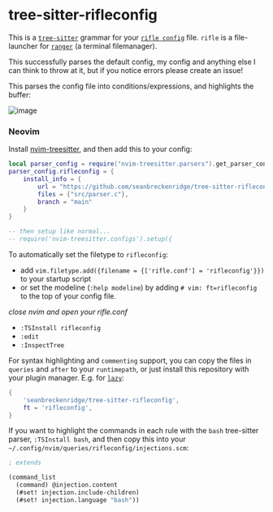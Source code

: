 # tree-sitter-rifleconfig

This is a [`tree-sitter`](https://tree-sitter.github.io/tree-sitter/) grammar for your [`rifle config`](https://github.com/ranger/ranger/blob/master/ranger/config/rifle.conf) file. `rifle` is a file-launcher for [`ranger`](https://github.com/ranger/ranger/) (a terminal filemanager).

This successfully parses the default config, my config and anything else I can think to throw at it, but if you notice errors please create an issue!

This parses the config file into conditions/expressions, and highlights the buffer:

![image](https://github.com/seanbreckenridge/tree-sitter-rifleconfig/assets/7804791/739bde0c-1907-41cc-a6ec-7cc3abf96dea)

### Neovim

Install [nvim-treesitter](https://github.com/nvim-treesitter/nvim-treesitter), and then add this to your config:

```lua
local parser_config = require("nvim-treesitter.parsers").get_parser_configs()
parser_config.rifleconfig = {
    install_info = {
        url = "https://github.com/seanbreckenridge/tree-sitter-rifleconfig",
        files = {"src/parser.c"},
        branch = "main"
    }
}

-- then setup like normal...
-- require('nvim-treesitter.configs').setup({
```

To automatically set the filetype to `rifleconfig`:

- add `vim.filetype.add({filename = {['rifle.conf'] = 'rifleconfig'}})` to your startup script
- or set the modeline (`:help modeline`) by adding `# vim: ft=rifleconfig` to the top of your config file.

_close nvim and open your rifle.conf_

- `:TSInstall rifleconfig`
- `:edit`
- `:InspectTree`

For syntax highlighting and `commenting` support, you can copy the files in `queries` and `after` to your `runtimepath`, or just install this repository with your plugin manager. E.g. for [`lazy`](https://github.com/folke/lazy.nvim):

```lua
{
    'seanbreckenridge/tree-sitter-rifleconfig',
    ft = 'rifleconfig',
}
```

If you want to highlight the commands in each rule with the `bash` tree-sitter parser, `:TSInstall bash`, and then copy this into your `~/.config/nvim/queries/rifleconfig/injections.scm`:

```lisp
; extends

(command_list
  (command) @injection.content
  (#set! injection.include-children)
  (#set! injection.language "bash"))
```
